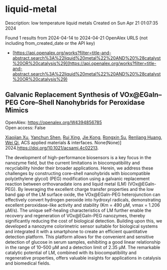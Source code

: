 # liquid-metal
Description: low temperature liquid metals
Created on Sun Apr 21 01:07:35 2024

Found 1 results from 2024-04-14 to 2024-04-21
OpenAlex URLS (not including from_created_date or the API key)
- [https://api.openalex.org/works?filter=title-and-abstract.search%3A%22liquid%20metal%22%20AND%20%28catalyst%20OR%20catalysis%29](https://api.openalex.org/works?filter=title-and-abstract.search%3A%22liquid%20metal%22%20AND%20%28catalyst%20OR%20catalysis%29)

## Galvanic Replacement Synthesis of VOx@EGaIn–PEG Core–Shell Nanohybrids for Peroxidase Mimics   

OpenAlex: https://openalex.org/W4394856785    
Open access: False
    
[Xiaojian Xu](https://openalex.org/A5067189884), [Yanchun Shen](https://openalex.org/A5089223615), [Rui Xing](https://openalex.org/A5007510662), [Jie Kong](https://openalex.org/A5033568110), [Rongxin Su](https://openalex.org/A5050124317), [Renliang Huang](https://openalex.org/A5059124969), [Wei Qi](https://openalex.org/A5071933793), ACS applied materials & interfaces. None(None)] 2024.https://doi.org/10.1021/acsami.4c02213.
    
The development of high-performance biosensors is a key focus in the nanozyme field, but the current limitations in biocompatibility and recyclability hinder their broader applications. Herein, we address these challenges by constructing core–shell nanohybrids with biocompatible poly(ethylene glycol) (PEG) modification using a galvanic replacement reaction between orthovanadate ions and liquid metal (LM) (VOx@EGaIn-PEG). By leveraging the excellent charge transfer properties and the low band gap of the LM surface oxide, the VOx@EGaIn-PEG heterojunction can effectively convert hydrogen peroxide into hydroxyl radicals, demonstrating excellent peroxidase-like activity and stability (Km = 490 μM, vmax = 1.206 μM/s). The unique self-healing characteristics of LM further enable the recovery and regeneration of VOx@EGaIn-PEG nanozymes, thereby significantly reducing the cost of biological detection. Building upon this, we developed a nanozyme colorimetric sensor suitable for biological systems and integrated it with a smartphone to create an efficient quantitative detection platform. This platform allows for the convenient and sensitive detection of glucose in serum samples, exhibiting a good linear relationship in the range of 10–500 μM and a detection limit of 2.35 μM. The remarkable catalytic potential of LM, combined with its biocompatibility and regenerative properties, offers valuable insights for applications in catalysis and biomedical fields.    

    

